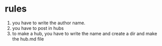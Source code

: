 # rules
1. you have to write the author name.<br>
2. you have to post in hubs<br>
3. to make a hub, you have to write the name and create a dir and make the hub.md file<br>

